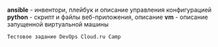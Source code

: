 **ansible** - инвентори, плейбук и описание управления конфигурацией
**python** - скрипт и файлы веб-приложения, описание
**vm** - описание запущенной виртуальной машины


`Тестовое задание DevOps Cloud.ru Camp`
